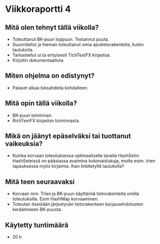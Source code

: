 # Viikkoraportti 4

## Mitä olen tehnyt tällä viikolla?

- Toteuttanut BK-puun loppuun. Testannut puuta.
- Suunnitellut ja hieman toteuttanut omia aputietorakenteita, kuten taulukoita.
- Tarkastellut ui:ta erityisesti TichTextFX kirjastoa.
- Kirjoitin dokumentaatiota

## Miten ohjelma on edistynyt?

- Palaset alkaa loksahdella kohdalleen.

## Mitä opin tällä viikolla?

- BK-puun toiminnan.
- RichTextFX kirjaston toiminnasta.

## Mikä on jäänyt epäselväksi tai tuottanut vaikeuksia?

-  Kuinka korvaan toteutuksessa optimaalisella tavalla HashSetin. HashSeteissä on pääsiassa avaimina kokonaislukuja, mutta esim. trien tapauksessa myös kirjaimia. Ihan linkitetyllä taulukolla?

## Mitä teen seuraavaksi

- Korvaan mm. Trien ja BK-puun käyttämiä tietorakenteita omilla toteutuksilla. Esim HashMap korvaaminen.
- Toteutan itsestään järjestyvän tietorakenteen korjausehdotusten keräämiseen BK-puusta.

## Käytetty tuntimäärä
- 20 h
